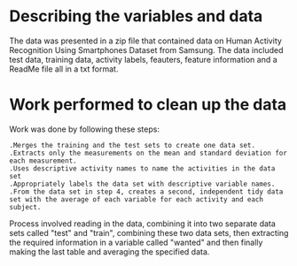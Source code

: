 #  Describing the variables and data

The data was presented in a zip file that contained data on Human Activity Recognition Using Smartphones Dataset from Samsung.
The data included test data, training data, activity labels, feauters, feature information and a ReadMe file all in a txt format.

# Work performed to clean up the data
Work was done by following these steps:

    .Merges the training and the test sets to create one data set.
    .Extracts only the measurements on the mean and standard deviation for each measurement.
    .Uses descriptive activity names to name the activities in the data set
    .Appropriately labels the data set with descriptive variable names.
    .From the data set in step 4, creates a second, independent tidy data set with the average of each variable for each activity and each subject.
Process involved reading in the data, combining it into two separate data sets called "test" and "train", combining these two data sets, then 
extracting the required information in a variable called "wanted" and then finally making the last table and averaging the specified data.
